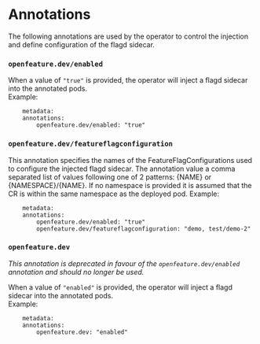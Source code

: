 # Annotations

The following annotations are used by the operator to control the injection and define configuration of the flagd sidecar.

### `openfeature.dev/enabled`
When a value of `"true"` is provided, the operator will inject a flagd sidecar into the annotated pods.  
Example: 
```
    metadata:
    annotations:
        openfeature.dev/enabled: "true"
```

### `openfeature.dev/featureflagconfiguration`
This annotation specifies the names of the FeatureFlagConfigurations used to configure the injected flagd sidecar.
The annotation value a comma separated list of values following one of 2 patterns: {NAME} or {NAMESPACE}/{NAME}. 
If no namespace is provided it is assumed that the CR is within the same namespace as the deployed pod.
Example:
```
    metadata:
    annotations:
        openfeature.dev/enabled: "true"
        openfeature.dev/featureflagconfiguration: "demo, test/demo-2"
```

### `openfeature.dev`
*This annotation is deprecated in favour of the `openfeature.dev/enabled` annotation and should no longer be used.* 

When a value of `"enabled"` is provided, the operator will inject a flagd sidecar into the annotated pods.  
Example: 
```
    metadata:
    annotations:
        openfeature.dev: "enabled"
```
